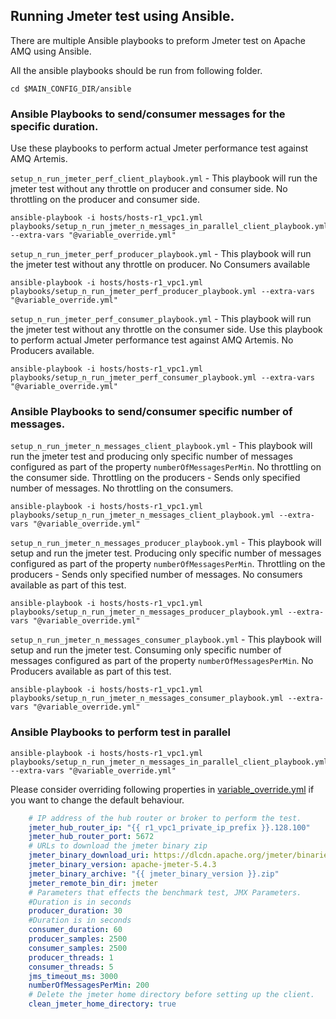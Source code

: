 ## Running Jmeter test using Ansible.

There are multiple Ansible playbooks to preform Jmeter test on Apache AMQ using Ansible.

All the ansible playbooks should be run from following folder.

```shell
cd $MAIN_CONFIG_DIR/ansible
```


### Ansible Playbooks to send/consumer messages for the specific duration.
Use these playbooks to perform actual Jmeter performance test against AMQ Artemis.


`setup_n_run_jmeter_perf_client_playbook.yml` - This playbook will run the jmeter test without any throttle on producer and consumer side. 
No throttling on the producer and consumer side.

```shell
ansible-playbook -i hosts/hosts-r1_vpc1.yml playbooks/setup_n_run_jmeter_n_messages_in_parallel_client_playbook.yml --extra-vars "@variable_override.yml"
```

`setup_n_run_jmeter_perf_producer_playbook.yml` - This playbook will run the jmeter test without any throttle on producer. 
No Consumers available

```shell
ansible-playbook -i hosts/hosts-r1_vpc1.yml playbooks/setup_n_run_jmeter_perf_producer_playbook.yml --extra-vars "@variable_override.yml"
```

`setup_n_run_jmeter_perf_consumer_playbook.yml` - This playbook will run the jmeter test without any throttle on the consumer side. Use this playbook to perform actual Jmeter performance test against AMQ Artemis.
No Producers available.

```shell
ansible-playbook -i hosts/hosts-r1_vpc1.yml playbooks/setup_n_run_jmeter_perf_consumer_playbook.yml --extra-vars "@variable_override.yml"
```

### Ansible Playbooks to send/consumer specific number of messages.

`setup_n_run_jmeter_n_messages_client_playbook.yml` - This playbook will run the jmeter test and producing only specific number of messages configured as part of the property `numberOfMessagesPerMin`. No throttling on the consumer side. 
Throttling on the producers - Sends only specified number of messages. 
No throttling on the consumers. 

```shell
ansible-playbook -i hosts/hosts-r1_vpc1.yml playbooks/setup_n_run_jmeter_n_messages_client_playbook.yml --extra-vars "@variable_override.yml"
```

`setup_n_run_jmeter_n_messages_producer_playbook.yml` - This playbook will setup and run the jmeter test. Producing only specific number of messages configured as part of the property `numberOfMessagesPerMin`. 
Throttling on the producers - Sends only specified number of messages.
No consumers available as part of this test.

```shell
ansible-playbook -i hosts/hosts-r1_vpc1.yml playbooks/setup_n_run_jmeter_n_messages_producer_playbook.yml --extra-vars "@variable_override.yml"
```

`setup_n_run_jmeter_n_messages_consumer_playbook.yml` - This playbook will setup and run the jmeter test. Consuming only specific number of messages configured as part of the property `numberOfMessagesPerMin`.
No Producers available as part of this test.

```shell
ansible-playbook -i hosts/hosts-r1_vpc1.yml playbooks/setup_n_run_jmeter_n_messages_consumer_playbook.yml --extra-vars "@variable_override.yml"
```

### Ansible Playbooks to perform test in parallel

```shell
ansible-playbook -i hosts/hosts-r1_vpc1.yml playbooks/setup_n_run_jmeter_n_messages_in_parallel_client_playbook.yml --extra-vars "@variable_override.yml"
```



Please consider overriding following properties in [variable_override.yml](variable_override.yml) if you want to change the default behaviour.
```yaml
    # IP address of the hub router or broker to perform the test.
    jmeter_hub_router_ip: "{{ r1_vpc1_private_ip_prefix }}.128.100"
    jmeter_hub_router_port: 5672
    # URLs to download the jmeter binary zip
    jmeter_binary_download_uri: https://dlcdn.apache.org/jmeter/binaries
    jmeter_binary_version: apache-jmeter-5.4.3
    jmeter_binary_archive: "{{ jmeter_binary_version }}.zip"
    jmeter_remote_bin_dir: jmeter    
    # Parameters that effects the benchmark test, JMX Parameters.
    #Duration is in seconds
    producer_duration: 30
    #Duration is in seconds
    consumer_duration: 60
    producer_samples: 2500
    consumer_samples: 2500
    producer_threads: 1
    consumer_threads: 5
    jms_timeout_ms: 3000
    numberOfMessagesPerMin: 200
    # Delete the jmeter home directory before setting up the client. 
    clean_jmeter_home_directory: true
```